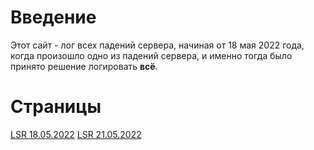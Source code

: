 # Введение
Этот сайт - лог всех падений сервера, начиная от 18 мая 2022 года, когда произошло одно из падений сервера, и именно тогда было принято решение логировать **всё**.

# Страницы
[LSR 18.05.2022](/18052022.md)
[LSR 21.05.2022](/210522.md)
